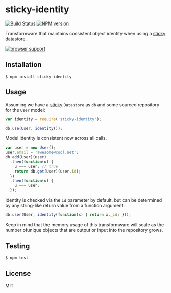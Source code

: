 # sticky-identity

[![Build Status](https://travis-ci.org/bvalosek/sticky-identity.png?branch=master)](https://travis-ci.org/bvalosek/sticky-identity)
[![NPM version](https://badge.fury.io/js/sticky-identity.png)](http://badge.fury.io/js/sticky-identity)

Transformware that maintains consistent object identity when using a
[sticky](https://github.com/bvalosek/sticky) datastore.

[![browser support](https://ci.testling.com/bvalosek/sticky-identity.png)](https://ci.testling.com/bvalosek/sticky-identity)


## Installation

```
$ npm install sticky-identity
```

## Usage

Assuming we have a [sticky](https://github.com/bvalosek/sticky) `Datastore` as
`db` and some sourced repository for the `User` model:

```javascript
var identity = require('sticky-identity');

db.use(User, identity());
```

Model identity is consistent now across all calls.

```javascript
var user = new User();
user.email = 'awesome@cool.net';
db.add(User)(user)
  .then(function(u) {
    u === user; // true
    return db.get(User)(user.id);
  })
  .then(function(u) {
    u === user;
  });
```

Identity is checked via the `id` parameter by default, but can be determined by
any string-like return value from a function argument:

```javascript
db.user(User, identity(function(x) { return x._id; }));
```

Keep in mind that the memory usage of this transformware will scale as the
number ofunique objects that are output or input into the repository grows.

## Testing

```
$ npm test
```

## License

MIT

